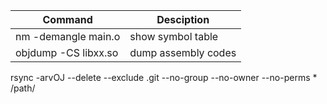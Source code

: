 
| Command | Desciption |
|--|--|
| nm -demangle main.o | show symbol table |
| objdump -CS libxx.so | dump assembly codes |


rsync -arvOJ --delete --exclude .git --no-group --no-owner --no-perms * /path/
<!--stackedit_data:
eyJoaXN0b3J5IjpbMTA4MTU2ODkyOSwtNDA3MzEwNjUwLDE2MD
UzMzc4MzNdfQ==
-->